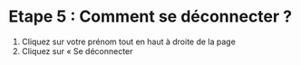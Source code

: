 # Etape 5 : Comment se déconnecter ?

1. Cliquez sur votre prénom tout en haut à droite de la page
2. Cliquez sur « Se déconnecter

